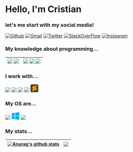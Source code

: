 # Hello, I'm Cristian
### let's me start with my social media!
[![Github](https://img.shields.io/badge/-Github-000?style=flat&logo=Github&logoColor=white)](https://github.com/Cristian0901) [![Gmail](https://img.shields.io/badge/-Gmail-EA4335?style=flat&logo=gmail&logoColor=white)](mailto:crislgf1@gmail.com) [![Twitter](https://img.shields.io/badge/-Twitter-1d9bf0?style=flat&logo=twitter&logoColor=white)](https://twitter.com/Cristian090107)  [![StackOverFlow](https://img.shields.io/badge/-Stack%20OverFlow-F58025?style=flat&logo=Stack%20Overflow&logoColor=white)](https://es.stackoverflow.com/users/172303/cristian-guilarte) [![Instagram](https://img.shields.io/badge/-Instagram-E4405F?style=flat&logo=Instagram&logoColor=white)](https://www.instagram.com/09cristian01/)



### My knowledge about programming...
|<code><img width="5%" src="https://www.vectorlogo.zone/logos/python/python-icon.svg"></code> <code><img width="5%" src="https://upload.vectorlogo.zone/logos/javascript/images/239ec8a4-163e-4792-83b6-3f6d96911757.svg"></code> <!--<code><img width="5%" src="https://www.vectorlogo.zone/logos/w3_css/w3_css-icon.svg"></code> <code><img width="5%" src="https://www.vectorlogo.zone/logos/w3_html5/w3_html5-icon.svg"></code>-->| <code><img width="5%" src="https://www.vectorlogo.zone/logos/git-scm/git-scm-icon.svg"></code> <code><img width="5%" src="https://www.vectorlogo.zone/logos/commonmark/commonmark-official.svg"></code> <code><img width="5%" src="https://www.vectorlogo.zone/logos/gnu_bash/gnu_bash-icon.svg"></code>|
|-----|-----|



### I work with...
<code><img width="5%" src="https://www.vectorlogo.zone/logos/github/github-icon.svg"></code> <code><img width="5%" src="https://www.vectorlogo.zone/logos/gitkraken/gitkraken-icon.svg"></code>  <code><img width="5%" src="https://www.vectorlogo.zone/logos/visualstudio_code/visualstudio_code-icon.svg"></code> <code><img width="5%" src="https://www.vectorlogo.zone/logos/gitpodio/gitpodio-icon.svg"></code> <code><img width="5%" src="https://github.com/edent/SuperTinyIcons/blob/master/images/svg/sublimetext.svg"></code>

### My OS are...
<code><img width="5%" src="https://upload.wikimedia.org/wikipedia/commons/3/3e/Manjaro-logo.svg"></code> <code><img width="5%" src="https://github.com/devicons/devicon/blob/master/icons/windows8/windows8-original.svg"></code> <code><img width="5%" src="https://www.vectorlogo.zone/logos/linux/linux-icon.svg"></code> 

### My stats...

| <a href="https://github.com/anuraghazra/github-readme-stats"><img align="center" src="https://github-readme-stats.vercel.app/api?username=Cristian0901&count_private=true&show_icons=true&theme=vue-dark" alt="Anurag's github stats" /></a> | <a href="https://github.com/anuraghazra/github-readme-stats"><img align="center" src="https://github-readme-stats.vercel.app/api/top-langs/?username=Cristian0901&layout=default&theme=vue-dark&show_icons=true&count_private=true" /></a> |
| ------------- | ------------- |